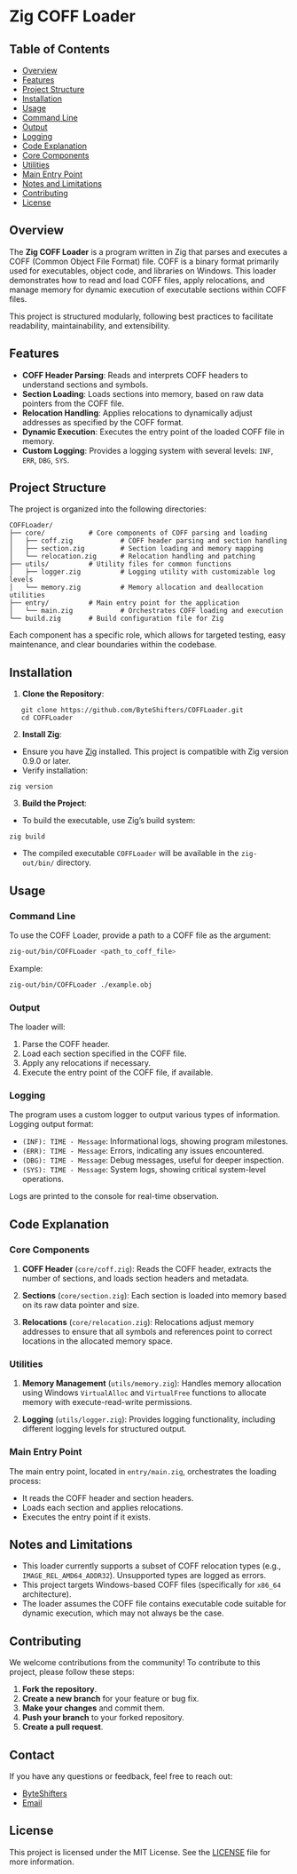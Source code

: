 
# Zig COFF Loader

## Table of Contents

- [Overview](#overview)
- [Features](#features)
- [Project Structure](#project-structure)
- [Installation](#installation)
- [Usage](#usage)
- [Command Line](#command-line)
- [Output](#output)
- [Logging](#logging)
- [Code Explanation](#code-explanation)
- [Core Components](#core-components)
- [Utilities](#utilities)
- [Main Entry Point](#main-entry-point)
- [Notes and Limitations](#notes-and-limitations)
- [Contributing](#contributing)
- [License](#license)


## Overview

The **Zig COFF Loader** is a program written in Zig that parses and executes a COFF (Common Object File Format) file. COFF is a binary format primarily used for executables, object code, and libraries on Windows. This loader demonstrates how to read and load COFF files, apply relocations, and manage memory for dynamic execution of executable sections within COFF files.

This project is structured modularly, following best practices to facilitate readability, maintainability, and extensibility.

## Features

- **COFF Header Parsing**: Reads and interprets COFF headers to understand sections and symbols.
- **Section Loading**: Loads sections into memory, based on raw data pointers from the COFF file.
- **Relocation Handling**: Applies relocations to dynamically adjust addresses as specified by the COFF format.
- **Dynamic Execution**: Executes the entry point of the loaded COFF file in memory.
- **Custom Logging**: Provides a logging system with several levels: `INF`, `ERR`, `DBG`, `SYS`.

## Project Structure

The project is organized into the following directories:

```plaintext
COFFLoader/
├── core/           # Core components of COFF parsing and loading
│   ├── coff.zig            # COFF header parsing and section handling
│   ├── section.zig         # Section loading and memory mapping
│   └── relocation.zig      # Relocation handling and patching
├── utils/          # Utility files for common functions
│   ├── logger.zig          # Logging utility with customizable log levels
│   └── memory.zig          # Memory allocation and deallocation utilities
├── entry/          # Main entry point for the application
│   └── main.zig            # Orchestrates COFF loading and execution
└── build.zig       # Build configuration file for Zig
```

Each component has a specific role, which allows for targeted testing, easy maintenance, and clear boundaries within the codebase.

## Installation

1. **Clone the Repository**:
```
   git clone https://github.com/ByteShifters/COFFLoader.git
   cd COFFLoader
```


2. **Install Zig**: 

- Ensure you have [Zig](https://ziglang.org/) installed. This project is compatible with Zig version 0.9.0 or later. 
- Verify installation: 
``` 
zig version 
```
 3. **Build the Project**: 
 - To build the executable, use Zig’s build system: 
```
zig build
```
- The compiled executable `COFFLoader` will be available in the `zig-out/bin/` directory.

## Usage

### Command Line

To use the COFF Loader, provide a path to a COFF file as the argument:

```bash
zig-out/bin/COFFLoader <path_to_coff_file>
```

Example:

```bash
zig-out/bin/COFFLoader ./example.obj
```

### Output

The loader will:
1. Parse the COFF header.
2. Load each section specified in the COFF file.
3. Apply any relocations if necessary.
4. Execute the entry point of the COFF file, if available.

### Logging

The program uses a custom logger to output various types of information. Logging output format:

- `(INF): TIME - Message`: Informational logs, showing program milestones.
- `(ERR): TIME - Message`: Errors, indicating any issues encountered.
- `(DBG): TIME - Message`: Debug messages, useful for deeper inspection.
- `(SYS): TIME - Message`: System logs, showing critical system-level operations.

Logs are printed to the console for real-time observation.

## Code Explanation

### Core Components

1. **COFF Header** (`core/coff.zig`): 
Reads the COFF header, extracts the number of sections, and loads section headers and metadata.

2. **Sections** (`core/section.zig`): 
Each section is loaded into memory based on its raw data pointer and size.

3. **Relocations** (`core/relocation.zig`): 
Relocations adjust memory addresses to ensure that all symbols and references point to correct locations in the allocated memory space.

### Utilities

1. **Memory Management** (`utils/memory.zig`): 
Handles memory allocation using Windows `VirtualAlloc` and `VirtualFree` functions to allocate memory with execute-read-write permissions.

2. **Logging** (`utils/logger.zig`): 
Provides logging functionality, including different logging levels for structured output.

### Main Entry Point

The main entry point, located in `entry/main.zig`, orchestrates the loading process:
- It reads the COFF header and section headers.
- Loads each section and applies relocations.
- Executes the entry point if it exists.

## Notes and Limitations

- This loader currently supports a subset of COFF relocation types (e.g., `IMAGE_REL_AMD64_ADDR32`). Unsupported types are logged as errors.
- This project targets Windows-based COFF files (specifically for `x86_64` architecture).
- The loader assumes the COFF file contains executable code suitable for dynamic execution, which may not always be the case.

## Contributing

We welcome contributions from the community! To contribute to this project, please follow these steps:

1. **Fork the repository**.
2. **Create a new branch** for your feature or bug fix.
3. **Make your changes** and commit them.
4. **Push your branch** to your forked repository.
5. **Create a pull request**.


## Contact

If you have any questions or feedback, feel free to reach out:

- [ByteShifters](https://ByteShifters.dev)
- [Email](mailto:ren@ByteShifters.dev)


## License

This project is licensed under the MIT License. See the [LICENSE](https://github.com/ByteShifters/ActiBot/blob/main/LICENSE) file for more information.

